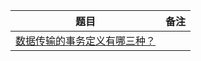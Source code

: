 | 题目                                                       | 备注 |
| ---------------------------------------------------------- | ---- |
| [数据传输的事务定义有哪三种？](Kafka/Kafka消息投递语义.md) |      |